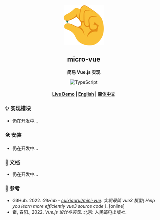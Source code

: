 <div align="center">
  <img src="./doc/image/logo.svg" width="128" height="128"/>
  <h2>micro-vue</h2>

  <p>
    <strong>简易 Vue.js 实现</strong>
  </p>

  <p>
    <img alt="TypeScript" src="https://img.shields.io/badge/TypeScript-3178C6?style=flat-square&logo=TypeScript&logoColor=white"/>


  </p>

  <h4>
    <a href="">Live Demo</a>
    <span> | </span>
    <a href="https://github.com/KairuiLiu/micro-vue/blob/master/README-EN.md">English</a>
    <span> | </span>
    <a href="https://github.com/KairuiLiu/micro-vue/blob/master/README.md">简体中文</a>
  </h4>



</div>

### ✨ 实现模块

- 仍在开发中...

### 🛠️ 安装

- 仍在开发中...


### 📃 文档

- 仍在开发中...

### 🥰 参考

- GitHub. 2022. *GitHub - [cuixiaorui/mini-vue](cuixiaorui/mini-vue): 实现最简 vue3 模型( Help you learn more efficiently vue3 source code )*. [online]
- 霍, 春阳., 2022. *Vue.js 设计与实现*. 北京: 人民邮电出版社.
